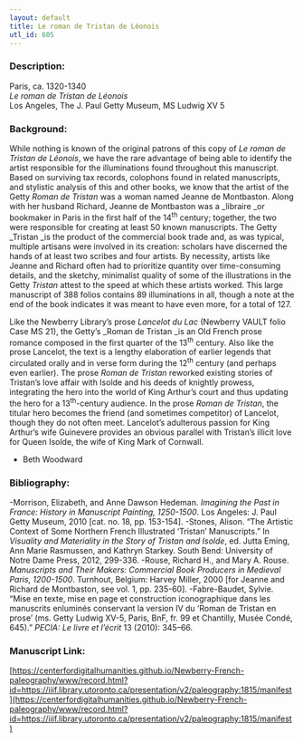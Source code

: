 ```yaml
---
layout: default
title: Le roman de Tristan de Léonois
utl_id: 605
---
```


### Description:

Paris, ca. 1320-1340<br>
_Le roman de Tristan de Léonois_<br>
Los Angeles, The J. Paul Getty Museum, MS Ludwig XV 5

### Background:

While nothing is known of the original patrons of this copy of _Le roman de Tristan de Léonois_, we have the rare advantage of being able to identify the artist responsible for the illuminations found throughout this manuscript. Based on surviving tax records, colophons found in related manuscripts, and stylistic analysis of this and other books, we know that the artist of the Getty _Roman de Tristan_ was a woman named Jeanne de Montbaston. Along with her husband Richard, Jeanne de Montbaston was a _libraire _or bookmaker in Paris in the first half of the 14<sup>th</sup> century; together, the two were responsible for creating at least 50 known manuscripts. The Getty _Tristan _is the product of the commercial book trade and, as was typical, multiple artisans were involved in its creation: scholars have discerned the hands of at least two scribes and four artists. By necessity, artists like Jeanne and Richard often had to prioritize quantity over time-consuming details, and the sketchy, minimalist quality of some of the illustrations in the Getty _Tristan_ attest to the speed at which these artists worked. This large manuscript of 388 folios contains 89 illuminations in all, though a note at the end of the book indicates it was meant to have even more, for a total of 127.

Like the Newberry Library’s prose _Lancelot du Lac_ (Newberry VAULT folio Case MS 21), the Getty’s _Roman de Tristan _is an Old French prose romance composed in the first quarter of the 13<sup>th</sup> century. Also like the prose Lancelot, the text is a lengthy elaboration of earlier legends that circulated orally and in verse form during the 12<sup>th</sup> century (and perhaps even earlier). The prose _Roman de Tristan_ reworked existing stories of Tristan’s love affair with Isolde and his deeds of knightly prowess, integrating the hero into the world of King Arthur’s court and thus updating the hero for a 13<sup>th</sup>-century audience. In the prose _Roman de Tristan_, the titular hero becomes the friend (and sometimes competitor) of Lancelot, though they do not often meet. Lancelot’s adulterous passion for King Arthur’s wife Guinevere provides an obvious parallel with Tristan’s illicit love for Queen Isolde, the wife of King Mark of Cornwall. <br>
<meta charset="utf-8" /><span id="docs-internal-guid-1e9c8380-591c-92e2-288e-3f8df8486708" style="font-size:11pt;font-family:Garamond;color:#000000;background-color:transparent;font-weight:400;font-style:normal;font-variant:normal;text-decoration:none;vertical-align:baseline;"></span>
- Beth Woodward

### Bibliography:

-Morrison, Elizabeth, and Anne Dawson Hedeman. _Imagining the Past in France: History in Manuscript Painting, 1250-1500_. Los Angeles: J. Paul Getty Museum, 2010 [cat. no. 18, pp. 153-154].
-Stones, Alison. “The Artistic Context of Some Northern French Illustrated ‘Tristan’ Manuscripts.” In _Visuality and Materiality in the Story of Tristan and Isolde_, ed. Jutta Eming, Ann Marie Rasmussen, and Kathryn Starkey. South Bend: University of Notre Dame Press, 2012, 299-336.
-Rouse, Richard H., and Mary A. Rouse. _Manuscripts and Their Makers: Commercial Book Producers in Medieval Paris, 1200-1500_. Turnhout, Belgium: Harvey Miller, 2000 [for Jeanne and Richard de Montbaston, see vol. 1, pp. 235-60].
-Fabre-Baudet, Sylvie. “Mise en texte, mise en page et construction iconographique dans les manuscrits enluminés conservant la version IV du ‘Roman de Tristan en prose’ (ms. Getty Ludwig XV-5, Paris, BnF, fr. 99 et Chantilly, Musée Condé, 645).” _PECIA: Le livre et l’écrit_ 13 (2010): 345–66.

### Manuscript Link:

[https://centerfordigitalhumanities.github.io/Newberry-French-paleography/www/record.html?id=https://iiif.library.utoronto.ca/presentation/v2/paleography:1815/manifest](https://centerfordigitalhumanities.github.io/Newberry-French-paleography/www/record.html?id=https://iiif.library.utoronto.ca/presentation/v2/paleography:1815/manifest)
